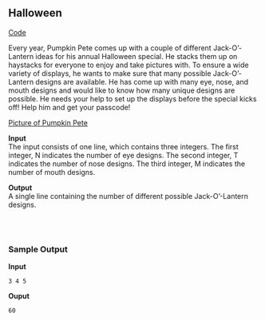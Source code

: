 ## Halloween
[Code](halloween.py) <br>

Every year, Pumpkin Pete comes up with a couple of different Jack-O’-Lantern ideas for his annual Halloween special. 
He stacks them up on haystacks for everyone to enjoy and take pictures with. 
To ensure a wide variety of displays, he wants to make sure that many possible Jack-O’-Lantern designs are available. 
He has come up with many eye, nose, and mouth designs and would like to know how many unique designs are possible. 
He needs your help to set up the displays before the special kicks off!
Help him and get your passcode!

[Picture of Pumpkin Pete](PumpkinPete.png)

**Input**<br>
The input consists of one line, which contains three integers. The first integer, 
N indicates the number of eye designs. The second integer, 
T indicates the number of nose designs. The third integer, 
M indicates the number of mouth designs.

**Output**<br>
A single line containing the number of different possible Jack-O’-Lantern designs.

<br><br>
### Sample Output
**Input**
```
3 4 5
```
**Ouput**
```
60
```
